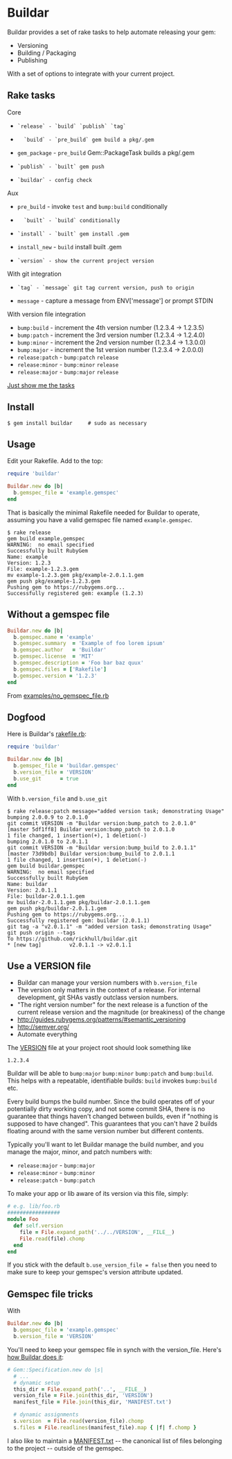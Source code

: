 Buildar
=======
Buildar provides a set of rake tasks to help automate releasing your gem:
* Versioning
* Building / Packaging
* Publishing

With a set of options to integrate with your current project.

Rake tasks
----------
Core
*     `release` - `build` `publish` `tag`
*       `build` - `pre_build` gem build a pkg/.gem
* `gem_package` - `pre_build` Gem::PackageTask builds a pkg/.gem
*     `publish` - `built` gem push
*     `buildar` - config check

Aux
*   `pre_build` - invoke `test` and `bump:build` conditionally
*       `built` - `build` conditionally
*     `install` - `built` gem install .gem
* `install_new` - `build` install built .gem
*     `version` - show the current project version

With git integration
*     `tag` - `message` git tag current version, push to origin
* `message` - capture a message from ENV['message'] or prompt STDIN

With version file integration
* `bump:build` - increment the 4th version number (1.2.3.4 -> 1.2.3.5)
* `bump:patch` - increment the 3rd version number (1.2.3.4 -> 1.2.4.0)
* `bump:minor` - increment the 2nd version number (1.2.3.4 -> 1.3.0.0)
* `bump:major` - increment the 1st version number (1.2.3.4 -> 2.0.0.0)
* `release:patch` - `bump:patch` `release`
* `release:minor` - `bump:minor` `release`
* `release:major` - `bump:major` `release`

[Just show me the tasks](https://github.com/rickhull/buildar/blob/master/lib/buildar.rb#L73)

Install
-------
```shell
$ gem install buildar     # sudo as necessary
```

Usage
-----
Edit your Rakefile.  Add to the top:

```ruby
require 'buildar'

Buildar.new do |b|
  b.gemspec_file = 'example.gemspec'
end
```

That is basically the minimal Rakefile needed for Buildar to operate, assuming you have a valid gemspec file named `example.gemspec`.

```
$ rake release
gem build example.gemspec
WARNING:  no email specified
Successfully built RubyGem
Name: example
Version: 1.2.3
File: example-1.2.3.gem
mv example-1.2.3.gem pkg/example-2.0.1.1.gem
gem push pkg/example-1.2.3.gem
Pushing gem to https://rubygems.org...
Successfully registered gem: example (1.2.3)
```

Without a gemspec file
----------------------
```ruby
Buildar.new do |b|
  b.gemspec.name = 'example'
  b.gemspec.summary  = 'Example of foo lorem ipsum'
  b.gemspec.author   = 'Buildar'
  b.gemspec.license  = 'MIT'
  b.gemspec.description = 'Foo bar baz quux'
  b.gemspec.files = ['Rakefile']
  b.gemspec.version = '1.2.3'
end
```

From [examples/no_gemspec_file.rb](https://github.com/rickhull/buildar/blob/master/examples/no_gemspec_file.rb)

Dogfood
-------
Here is Buildar's [rakefile.rb](https://github.com/rickhull/buildar/blob/master/rakefile.rb):

```ruby
require 'buildar'

Buildar.new do |b|
  b.gemspec_file = 'buildar.gemspec'
  b.version_file = 'VERSION'
  b.use_git      = true
end
```

With `b.version_file` and `b.use_git`

```
$ rake release:patch message="added version task; demonstrating Usage"
bumping 2.0.0.9 to 2.0.1.0
git commit VERSION -m "Buildar version:bump_patch to 2.0.1.0"
[master 5df1ff8] Buildar version:bump_patch to 2.0.1.0
1 file changed, 1 insertion(+), 1 deletion(-)
bumping 2.0.1.0 to 2.0.1.1
git commit VERSION -m "Buildar version:bump_build to 2.0.1.1"
[master 73d9bdb] Buildar version:bump_build to 2.0.1.1
1 file changed, 1 insertion(+), 1 deletion(-)
gem build buildar.gemspec
WARNING:  no email specified
Successfully built RubyGem
Name: buildar
Version: 2.0.1.1
File: buildar-2.0.1.1.gem
mv buildar-2.0.1.1.gem pkg/buildar-2.0.1.1.gem
gem push pkg/buildar-2.0.1.1.gem
Pushing gem to https://rubygems.org...
Successfully registered gem: buildar (2.0.1.1)
git tag -a "v2.0.1.1" -m "added version task; demonstrating Usage"
git push origin --tags
To https://github.com/rickhull/buildar.git
* [new tag]         v2.0.1.1 -> v2.0.1.1
```

Use a VERSION file
------------------
* Buildar can manage your version numbers with `b.version_file`
* The version only matters in the context of a release.  For internal development, git SHAs vastly outclass version numbers.
* "The right version number" for the next release is a function of the current release version and the magnitude (or breakiness) of the change
* http://guides.rubygems.org/patterns/#semantic_versioning
* http://semver.org/
* Automate everything

The [VERSION](https://github.com/rickhull/buildar/blob/master/VERSION) file at your project root should look something like
```
1.2.3.4
```

Buildar will be able to `bump:major` `bump:minor` `bump:patch` and `bump:build`.  This helps with a repeatable, identifiable builds: `build` invokes `bump:build` etc.

Every build bumps the build number.  Since the build operates off of your potentially dirty working copy, and not some commit SHA, there is no guarantee that things haven't changed between builds, even if "nothing is supposed to have changed".  This guarantees that you can't have 2 builds floating around with the same version number but different contents.

Typically you'll want to let Buildar manage the build number, and you manage the major, minor, and patch numbers with:
* `release:major` - `bump:major`
* `release:minor` - `bump:minor`
* `release:patch` - `bump:patch`

To make your app or lib aware of its version via this file, simply:

```ruby
# e.g. lib/foo.rb
#################
module Foo
  def self.version
    file = File.expand_path('../../VERSION', __FILE__)
	File.read(file).chomp
  end
end
```

If you stick with the default `b.use_version_file = false` then you need to make sure to keep your gemspec's version attribute updated.

Gemspec file tricks
-------------------
With
```ruby
Buildar.new do |b|
  b.gemspec_file = 'example.gemspec'
  b.version_file = 'VERSION'
```

You'll need to keep your gemspec file in synch with the version_file.  Here's [how Buildar does it](https://github.com/rickhull/buildar/blob/master/buildar.gemspec):
```ruby
# Gem::Specification.new do |s|
  # ...
  # dynamic setup
  this_dir = File.expand_path('..', __FILE__)
  version_file = File.join(this_dir, 'VERSION')
  manifest_file = File.join(this_dir, 'MANIFEST.txt')

  # dynamic assignments
  s.version  = File.read(version_file).chomp
  s.files = File.readlines(manifest_file).map { |f| f.chomp }
```

I also like to maintain a [MANIFEST.txt](https://github.com/rickhull/buildar/blob/master/MANIFEST.txt) -- the canonical list of files belonging to the project -- outside of the gemspec.
